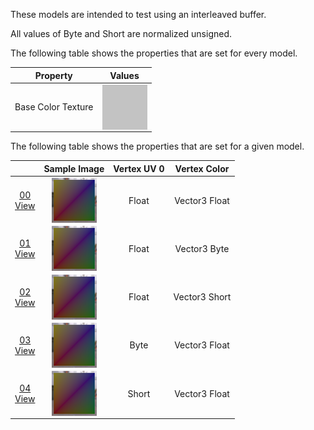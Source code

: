 These models are intended to test using an interleaved buffer.  

All values of Byte and Short are normalized unsigned.  

The following table shows the properties that are set for every model.  

| Property | **Values** |
| :---: | :---: |
| Base Color Texture | [<img src="Figures/Thumbnails/BaseColor_Grey.png" align="middle">](Textures/BaseColor_Grey.png) |


The following table shows the properties that are set for a given model.  

|   | Sample Image | Vertex UV 0 | Vertex Color |
| :---: | :---: | :---: | :---: |
| [00](Buffer_Interleaved_00.gltf)<br>[View](https://bghgary.github.io/glTF-Assets-Viewer/?folder=3&model=0) | [<img src="Figures/Thumbnails/Buffer_Interleaved_00.png" align="middle">](Figures/SampleImages/Buffer_Interleaved_00.png) | Float | Vector3 Float |
| [01](Buffer_Interleaved_01.gltf)<br>[View](https://bghgary.github.io/glTF-Assets-Viewer/?folder=3&model=1) | [<img src="Figures/Thumbnails/Buffer_Interleaved_01.png" align="middle">](Figures/SampleImages/Buffer_Interleaved_01.png) | Float | Vector3 Byte |
| [02](Buffer_Interleaved_02.gltf)<br>[View](https://bghgary.github.io/glTF-Assets-Viewer/?folder=3&model=2) | [<img src="Figures/Thumbnails/Buffer_Interleaved_02.png" align="middle">](Figures/SampleImages/Buffer_Interleaved_02.png) | Float | Vector3 Short |
| [03](Buffer_Interleaved_03.gltf)<br>[View](https://bghgary.github.io/glTF-Assets-Viewer/?folder=3&model=3) | [<img src="Figures/Thumbnails/Buffer_Interleaved_03.png" align="middle">](Figures/SampleImages/Buffer_Interleaved_03.png) | Byte | Vector3 Float |
| [04](Buffer_Interleaved_04.gltf)<br>[View](https://bghgary.github.io/glTF-Assets-Viewer/?folder=3&model=4) | [<img src="Figures/Thumbnails/Buffer_Interleaved_04.png" align="middle">](Figures/SampleImages/Buffer_Interleaved_04.png) | Short | Vector3 Float |
 
